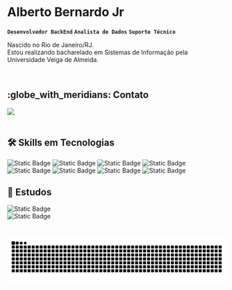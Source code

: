 #  Alberto Bernardo Jr

**`Desenvolvedor BackEnd`** **`Analista de Dados`** **`Suporte Técnico`**

Nascido no Rio de Janeiro/RJ.
<br>
Estou realizando bacharelado em Sistemas de Informação pela Universidade Veiga de Almeida. 

<br>

<h2> :globe_with_meridians: Contato </h2>
<div> 
  <a href="https://www.linkedin.com/in/albertobernjr/" target="_blank"><img src="https://img.shields.io/badge/linkedin-C0C0C0?style=for-the-badge&logo=linkedin&logoColor=white" target="_blank"></a>  
</div>

<br>

<h2> 🛠️ Skills em Tecnologias </h2>


![Static Badge](https://img.shields.io/badge/java-778899?style=for-the-badge)
![Static Badge](https://img.shields.io/badge/mysql-C0C0C0?style=for-the-badge)
![Static Badge](https://img.shields.io/badge/python-778899?style=for-the-badge)
![Static Badge](https://img.shields.io/badge/aws-C0C0C0?style=for-the-badge)
![Static Badge](https://img.shields.io/badge/github-778899?style=for-the-badge)
![Static Badge](https://img.shields.io/badge/git-C0C0C0?style=for-the-badge)
![Static Badge](https://img.shields.io/badge/c-778899?style=for-the-badge)
![Static Badge](https://img.shields.io/badge/vs_code-C0C0C0?style=for-the-badge)

<h2> 📖 Estudos </h2>

![Static Badge](https://img.shields.io/badge/UVA-Sistemas_de_informa%C3%A7%C3%A3o-778899?style=for-the-badge) <br>
![Static Badge](https://img.shields.io/badge/Escola_da_nuvem-aws_cloud_practitioner-778899?style=for-the-badge)




#

<picture align="center">
  <source media="(prefers-color-scheme: dark)" srcset="https://raw.githubusercontent.com/AlbertoBernJr/AlbertoBernJr/output/github-contribution-grid-snake-dark.svg">
  <source media="(prefers-color-scheme: light)" srcset="https://raw.githubusercontent.com/AlbertoBernJr/AlbertoBernJr/output/github-contribution-grid-snake-dark.svg">
  <img align="center" alt="github contribution grid snake animation" src="https://raw.githubusercontent.com/AlbertoBernJr/AlbertoBernJr/output/github-contribution-grid-snake.svg">
</picture>
